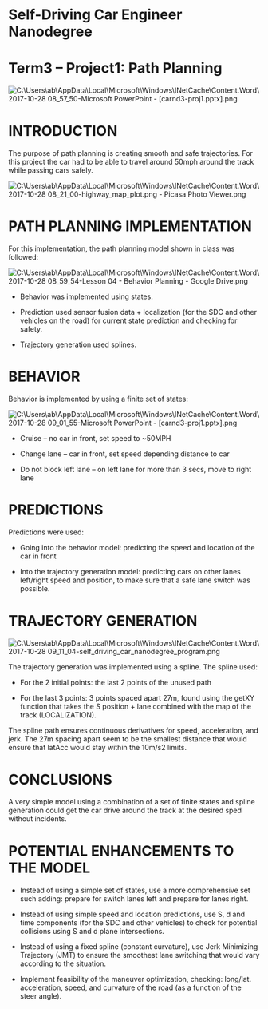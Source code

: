 # **Self-Driving Car Engineer Nanodegree**

# **Term3 – Project1: Path Planning** #

![C:\\Users\\ab\\AppData\\Local\\Microsoft\\Windows\\INetCache\\Content.Word\\2017-10-28
08\_57\_50-Microsoft PowerPoint -
\[carnd3-proj1.pptx\].png](./media/image1.png)


# **INTRODUCTION** #

The purpose of path planning is creating smooth and safe trajectories.
For this project the car had to be able to travel around 50mph around
the track while passing cars safely.

![C:\\Users\\ab\\AppData\\Local\\Microsoft\\Windows\\INetCache\\Content.Word\\2017-10-28
08\_21\_00-highway\_map\_plot.png - Picasa Photo
Viewer.png](./media/image2.png)


# **PATH PLANNING IMPLEMENTATION** #

For this implementation, the path planning model shown in class was
followed:

![C:\\Users\\ab\\AppData\\Local\\Microsoft\\Windows\\INetCache\\Content.Word\\2017-10-28
08\_59\_54-Lesson 04 - Behavior Planning - Google
Drive.png](./media/image3.png)

-   Behavior was implemented using states.

-   Prediction used sensor fusion data + localization (for the SDC and
    other vehicles on the road) for current state prediction and
    checking for safety.

-   Trajectory generation used splines.

# **BEHAVIOR** #

Behavior is implemented by using a finite set of states:

![C:\\Users\\ab\\AppData\\Local\\Microsoft\\Windows\\INetCache\\Content.Word\\2017-10-28
09\_01\_55-Microsoft PowerPoint -
\[carnd3-proj1.pptx\].png](./media/image4.png)

-   Cruise – no car in front, set speed to ~50MPH

-   Change lane – car in front, set speed depending distance to car

-   Do not block left lane – on left lane for more than 3 secs, move to
    right lane

# **PREDICTIONS** #

Predictions were used:

-   Going into the behavior model: predicting the speed and location of
    the car in front

-   Into the trajectory generation model: predicting cars on other lanes
    left/right speed and position, to make sure that a safe lane switch
    was possible.

# ****TRAJECTORY GENERATION**** #

![C:\\Users\\ab\\AppData\\Local\\Microsoft\\Windows\\INetCache\\Content.Word\\2017-10-28
09\_11\_04-self\_driving\_car\_nanodegree\_program.png](./media/image5.png)

The trajectory generation was implemented using a spline. The spline
used:

-   For the 2 initial points: the last 2 points of the unused path

-   For the last 3 points: 3 points spaced apart 27m, found using the
    getXY function that takes the S position + lane combined with the
    map of the track (LOCALIZATION).

The spline path ensures continuous derivatives for speed, acceleration,
and jerk. The 27m spacing apart seem to be the smallest distance that
would ensure that latAcc would stay within the 10m/s2 limits.

# **CONCLUSIONS** #

A very simple model using a combination of a set of finite states and
spline generation could get the car drive around the track at the
desired sped without incidents.

# **POTENTIAL ENHANCEMENTS TO THE MODEL** #

-   Instead of using a simple set of states, use a more comprehensive
    set such adding: prepare for switch lanes left and prepare for lanes
    right.

-   Instead of using simple speed and location predictions, use S, d and
    time components (for the SDC and other vehicles) to check for
    potential collisions using S and d plane intersections.

-   Instead of using a fixed spline (constant curvature), use Jerk
    Minimizing Trajectory (JMT) to ensure the smoothest lane switching
    that would vary according to the situation.

-   Implement feasibility of the maneuver optimization, checking:
    long/lat. acceleration, speed, and curvature of the road (as a
    function of the steer angle).


